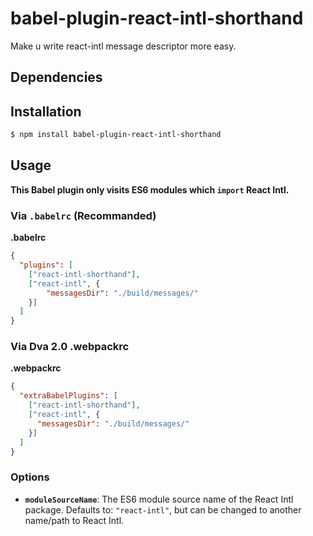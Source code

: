 # babel-plugin-react-intl-shorthand

Make u write react-intl message descriptor more easy.

## Dependencies

## Installation

```sh
$ npm install babel-plugin-react-intl-shorthand
```

## Usage
**This Babel plugin only visits ES6 modules which `import` React Intl.**

### Via `.babelrc` (Recommanded)

**.babelrc**

```json
{
  "plugins": [
    ["react-intl-shorthand"],
    ["react-intl", {
        "messagesDir": "./build/messages/"
    }]
  ]
}
```

### Via Dva 2.0 .webpackrc

**.webpackrc**

```json
{
  "extraBabelPlugins": [
    ["react-intl-shorthand"],
    ["react-intl", {
      "messagesDir": "./build/messages/"
    }]
  ]
}
```

### Options
- **`moduleSourceName`**: The ES6 module source name of the React Intl package. Defaults to: `"react-intl"`, but can be changed to another name/path to React Intl.


